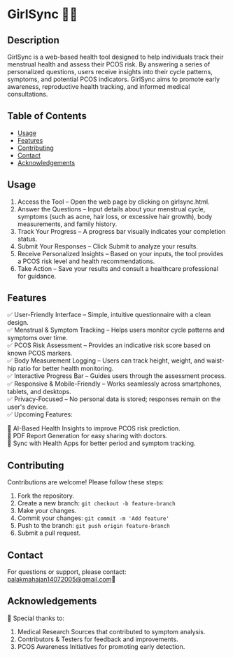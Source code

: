 # GirlSync 🌸✨

## Description
GirlSync is a web-based health tool designed to help individuals track their menstrual health and assess their PCOS risk. By answering a series of personalized questions, users receive insights into their cycle patterns, symptoms, and potential PCOS indicators. GirlSync aims to promote early awareness, reproductive health tracking, and informed medical consultations.

## Table of Contents
- [Usage](#usage)
- [Features](#features)
- [Contributing](#contributing)
- [Contact](#contact)
- [Acknowledgements](#acknowledgements)

## Usage
1. Access the Tool – Open the web page by clicking on girlsync.html.
2. Answer the Questions – Input details about your menstrual cycle, symptoms (such as acne, hair loss, or excessive hair growth), body measurements, and family history.
3. Track Your Progress – A progress bar visually indicates your completion status.
4. Submit Your Responses – Click Submit to analyze your results.
5. Receive Personalized Insights – Based on your inputs, the tool provides a PCOS risk level and health recommendations.
6. Take Action – Save your results and consult a healthcare professional for guidance.
   
## Features
✅ User-Friendly Interface – Simple, intuitive questionnaire with a clean design.<br>
✅ Menstrual & Symptom Tracking – Helps users monitor cycle patterns and symptoms over time.<br>
✅ PCOS Risk Assessment – Provides an indicative risk score based on known PCOS markers.<br>
✅ Body Measurement Logging – Users can track height, weight, and waist-hip ratio for better health monitoring.<br>
✅ Interactive Progress Bar – Guides users through the assessment process.<br>
✅ Responsive & Mobile-Friendly – Works seamlessly across smartphones, tablets, and desktops.<br>
✅ Privacy-Focused – No personal data is stored; responses remain on the user's device.<br>
✅ Upcoming Features:<br>

🔹 AI-Based Health Insights to improve PCOS risk prediction.<br>
🔹 PDF Report Generation for easy sharing with doctors.<br>
🔹 Sync with Health Apps for better period and symptom tracking.<br>

## Contributing
Contributions are welcome! Please follow these steps:
1. Fork the repository.
2. Create a new branch: `git checkout -b feature-branch`
3. Make your changes.
4. Commit your changes: `git commit -m 'Add feature'`
5. Push to the branch: `git push origin feature-branch`
6. Submit a pull request.

## Contact
For questions or support, please contact: [palakmahajan14072005@gmail.com](palakmahajan14072005@gmail.com)📧

## Acknowledgements
🙏 Special thanks to:

1. Medical Research Sources that contributed to symptom analysis.
2. Contributors & Testers for feedback and improvements.
3. PCOS Awareness Initiatives for promoting early detection.
